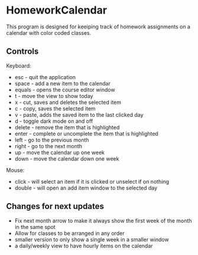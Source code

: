 # HomeworkCalendar
This program is designed for keeiping track of homework assignments on a calendar with color coded classes. 

## Controls
Keyboard:
- esc    - quit the application
- space  - add a new item to the calendar
- equals - opens the course editor window
- t      - move the view to show today
- x      - cut, saves and deletes the selected item
- c      - copy, saves the selected item
- v      - paste, adds the saved item to the last clicked day
- d      - toggle dark mode on and off
- delete - remove the item that is highlighted
- enter  - complete or uncomplete the item that is highlighted
- left   - go to the previous month
- right  - go to the next month
- up     - move the calendar up one week
- down   - move the calendar down one week

Mouse:
- click  - will select an item if it is clicked or unselect if on nothing
- double - will open an add item window to the selected day

## Changes for next updates
- Fix next month arrow to make it always show the first week of the month in the same spot
- Allow for classes to be arranged in any order
- smaller version to only show a single week in a smaller window
- a daily/weekly view to have hourly items on the calendar

